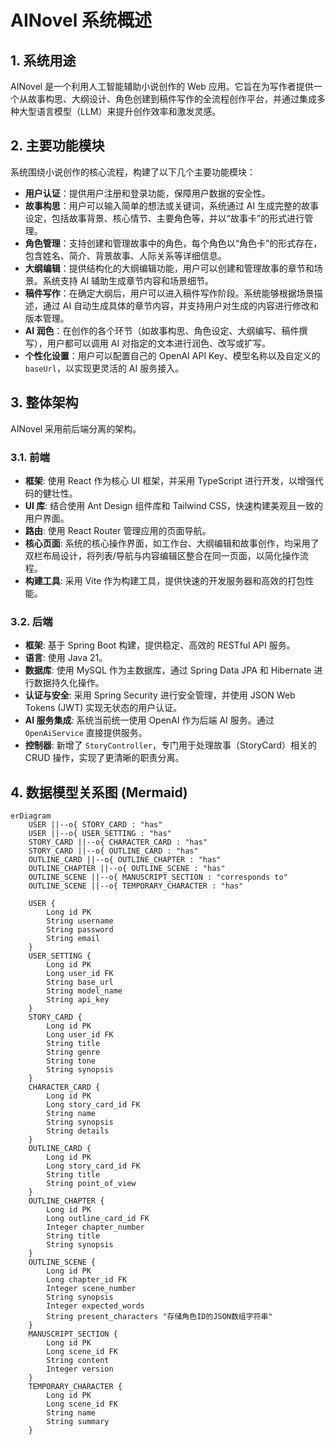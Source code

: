 # AINovel 系统概述

## 1. 系统用途

AINovel 是一个利用人工智能辅助小说创作的 Web 应用。它旨在为写作者提供一个从故事构思、大纲设计、角色创建到稿件写作的全流程创作平台，并通过集成多种大型语言模型（LLM）来提升创作效率和激发灵感。

## 2. 主要功能模块

系统围绕小说创作的核心流程，构建了以下几个主要功能模块：

*   **用户认证**：提供用户注册和登录功能，保障用户数据的安全性。
*   **故事构思**：用户可以输入简单的想法或关键词，系统通过 AI 生成完整的故事设定，包括故事背景、核心情节、主要角色等，并以“故事卡”的形式进行管理。
*   **角色管理**：支持创建和管理故事中的角色，每个角色以“角色卡”的形式存在，包含姓名、简介、背景故事、人际关系等详细信息。
*   **大纲编辑**：提供结构化的大纲编辑功能，用户可以创建和管理故事的章节和场景。系统支持 AI 辅助生成章节内容和场景细节。
*   **稿件写作**：在确定大纲后，用户可以进入稿件写作阶段。系统能够根据场景描述，通过 AI 自动生成具体的章节内容，并支持用户对生成的内容进行修改和版本管理。
*   **AI 润色**：在创作的各个环节（如故事构思、角色设定、大纲编写、稿件撰写），用户都可以调用 AI 对指定的文本进行润色、改写或扩写。
*   **个性化设置**：用户可以配置自己的 OpenAI API Key、模型名称以及自定义的 `baseUrl`，以实现更灵活的 AI 服务接入。

## 3. 整体架构

AINovel 采用前后端分离的架构。

### 3.1. 前端

*   **框架**: 使用 React 作为核心 UI 框架，并采用 TypeScript 进行开发，以增强代码的健壮性。
*   **UI 库**: 结合使用 Ant Design 组件库和 Tailwind CSS，快速构建美观且一致的用户界面。
*   **路由**: 使用 React Router 管理应用的页面导航。
*   **核心页面**: 系统的核心操作界面，如工作台、大纲编辑和故事创作，均采用了双栏布局设计，将列表/导航与内容编辑区整合在同一页面，以简化操作流程。
*   **构建工具**: 采用 Vite 作为构建工具，提供快速的开发服务器和高效的打包性能。

### 3.2. 后端

*   **框架**: 基于 Spring Boot 构建，提供稳定、高效的 RESTful API 服务。
*   **语言**: 使用 Java 21。
*   **数据库**: 使用 MySQL 作为主数据库，通过 Spring Data JPA 和 Hibernate 进行数据持久化操作。
*   **认证与安全**: 采用 Spring Security 进行安全管理，并使用 JSON Web Tokens (JWT) 实现无状态的用户认证。
*   **AI 服务集成**: 系统当前统一使用 OpenAI 作为后端 AI 服务。通过 `OpenAiService` 直接提供服务。
*   **控制器**: 新增了 `StoryController`，专门用于处理故事（StoryCard）相关的 CRUD 操作，实现了更清晰的职责分离。

## 4. 数据模型关系图 (Mermaid)

```mermaid
erDiagram
    USER ||--o{ STORY_CARD : "has"
    USER ||--o{ USER_SETTING : "has"
    STORY_CARD ||--o{ CHARACTER_CARD : "has"
    STORY_CARD ||--o{ OUTLINE_CARD : "has"
    OUTLINE_CARD ||--o{ OUTLINE_CHAPTER : "has"
    OUTLINE_CHAPTER ||--o{ OUTLINE_SCENE : "has"
    OUTLINE_SCENE ||--o{ MANUSCRIPT_SECTION : "corresponds to"
    OUTLINE_SCENE ||--o{ TEMPORARY_CHARACTER : "has"

    USER {
        Long id PK
        String username
        String password
        String email
    }
    USER_SETTING {
        Long id PK
        Long user_id FK
        String base_url
        String model_name
        String api_key
    }
    STORY_CARD {
        Long id PK
        Long user_id FK
        String title
        String genre
        String tone
        String synopsis
    }
    CHARACTER_CARD {
        Long id PK
        Long story_card_id FK
        String name
        String synopsis
        String details
    }
    OUTLINE_CARD {
        Long id PK
        Long story_card_id FK
        String title
        String point_of_view
    }
    OUTLINE_CHAPTER {
        Long id PK
        Long outline_card_id FK
        Integer chapter_number
        String title
        String synopsis
    }
    OUTLINE_SCENE {
        Long id PK
        Long chapter_id FK
        Integer scene_number
        String synopsis
        Integer expected_words
        String present_characters "存储角色ID的JSON数组字符串"
    }
    MANUSCRIPT_SECTION {
        Long id PK
        Long scene_id FK
        String content
        Integer version
    }
    TEMPORARY_CHARACTER {
        Long id PK
        Long scene_id FK
        String name
        String summary
    }
